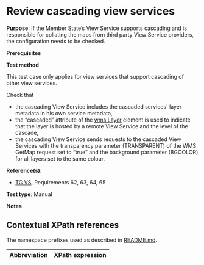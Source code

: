 # Review cascading view services

**Purpose**: If the Member State’s View Service supports cascading and is responsible for collating the maps from third party View Service providers, the configuration needs to be checked.

**Prerequisites**

**Test method**

This test case only applies for view services that support cascading of other view services.

Check that
* the cascading View Service includes the cascaded services' layer metadata in his own service metadata,
* the “cascaded” attribute of the <wms:Layer> element is used to indicate that the layer is hosted by a remote View Service and the level of the cascade,
* the cascading View Service sends requests to the cascaded View Services with the transparency parameter (TRANSPARENT) of the WMS GetMap request set to “true” and the background parameter (BGCOLOR) for all layers  set to the same colour.
    
**Reference(s)**: 

* [TG VS](http://inspire.ec.europa.eu/id/ats/view-service/3.11/iso-19128/README#ref_TG_VS), Requirements 62, 63, 64, 65

**Test type**: Manual

**Notes**

## Contextual XPath references

The namespace prefixes used as described in [README.md](README.md#namespaces).

Abbreviation                                               |  XPath expression
---------------------------------------------------------- | -------------------------------------------------------------------------
